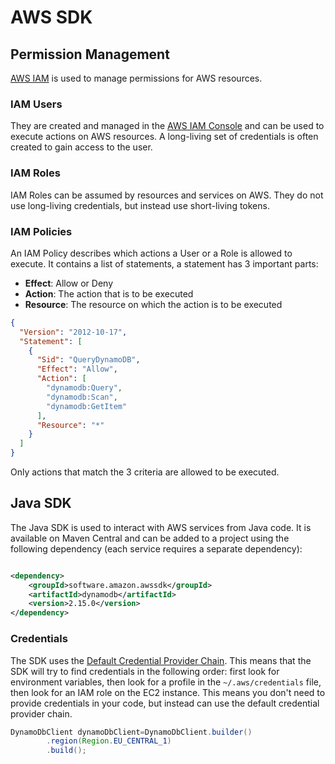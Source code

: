 # AWS SDK

## Permission Management

[AWS IAM](https://docs.aws.amazon.com/IAM/latest/UserGuide/introduction.html) is used to manage permissions for AWS
resources.

### IAM Users

They are created and managed in the [AWS IAM Console](https://console.aws.amazon.com/iam/home) and can be used to
execute actions on AWS resources. A long-living set of credentials is often created to gain access to the user.

### IAM Roles

IAM Roles can be assumed by resources and services on AWS. They do not use long-living credentials, but instead use
short-living tokens.

### IAM Policies

An IAM Policy describes which actions a User or a Role is allowed to execute. It contains a list of statements, a
statement has 3 important parts:

- **Effect**: Allow or Deny
- **Action**: The action that is to be executed
- **Resource**: The resource on which the action is to be executed

```json
{
  "Version": "2012-10-17",
  "Statement": [
    {
      "Sid": "QueryDynamoDB",
      "Effect": "Allow",
      "Action": [
        "dynamodb:Query",
        "dynamodb:Scan",
        "dynamodb:GetItem"
      ],
      "Resource": "*"
    }
  ]
}
```

Only actions that match the 3 criteria are allowed to be executed.

## Java SDK

The Java SDK is used to interact with AWS services from Java code. It is available on Maven Central and can be added to
a project using the following dependency (each service requires a separate dependency):

```xml

<dependency>
    <groupId>software.amazon.awssdk</groupId>
    <artifactId>dynamodb</artifactId>
    <version>2.15.0</version>
</dependency>
```

### Credentials

The SDK uses
the [Default Credential Provider Chain](https://docs.aws.amazon.com/sdk-for-java/v1/developer-guide/credentials.html).
This means that the SDK will try to find credentials in the following order: first look for environment variables,
then look for a profile in the `~/.aws/credentials` file, then look for an IAM role on the EC2 instance. This means
you don't need to provide credentials in your code, but instead can use the default credential provider chain.

```java
DynamoDbClient dynamoDbClient=DynamoDbClient.builder()
        .region(Region.EU_CENTRAL_1)
        .build();
```